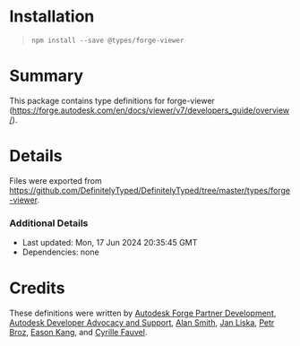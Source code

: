 # Installation
> `npm install --save @types/forge-viewer`

# Summary
This package contains type definitions for forge-viewer (https://forge.autodesk.com/en/docs/viewer/v7/developers_guide/overview/).

# Details
Files were exported from https://github.com/DefinitelyTyped/DefinitelyTyped/tree/master/types/forge-viewer.

### Additional Details
 * Last updated: Mon, 17 Jun 2024 20:35:45 GMT
 * Dependencies: none

# Credits
These definitions were written by [Autodesk Forge Partner Development](https://github.com/Autodesk-Forge), [Autodesk Developer Advocacy and Support](https://github.com/autodesk-platform-services), [Alan Smith](https://github.com/alansmithnbs), [Jan Liska](https://github.com/liskaj), [Petr Broz](https://github.com/petrbroz), [Eason Kang](https://github.com/yiskang), and [Cyrille Fauvel](https://github.com/cyrillef).
